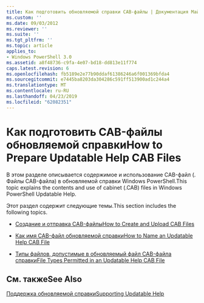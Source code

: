 ```yaml
---
title: Как подготовить обновляемой справки CAB-файлы | Документация Майкрософт
ms.custom: ''
ms.date: 09/03/2012
ms.reviewer: ''
ms.suite: ''
ms.tgt_pltfrm: ''
ms.topic: article
applies_to:
- Windows PowerShell 3.0
ms.assetid: a8f48736-c9fa-4e07-bd18-dd813e11f774
caps.latest.revision: 6
ms.openlocfilehash: fb5189e2e77b90ddaf61386246a6f001369bfda4
ms.sourcegitcommit: e7445ba8203da304286c591ff513900ad1c244a4
ms.translationtype: MT
ms.contentlocale: ru-RU
ms.lasthandoff: 04/23/2019
ms.locfileid: "62082351"
---
```

# <a name="how-to-prepare-updatable-help-cab-files"></a><span data-ttu-id="5b937-102">Как подготовить CAB-файлы обновляемой справки</span><span class="sxs-lookup"><span data-stu-id="5b937-102">How to Prepare Updatable Help CAB Files</span></span>

<span data-ttu-id="5b937-103">В этом разделе описывается содержимое и использование CAB-файл (. Файлы CAB-файла) в обновляемой справки Windows PowerShell.</span><span class="sxs-lookup"><span data-stu-id="5b937-103">This topic explains the contents and use of cabinet (.CAB) files in Windows PowerShell Updatable Help.</span></span>

<span data-ttu-id="5b937-104">Этот раздел содержит следующие темы.</span><span class="sxs-lookup"><span data-stu-id="5b937-104">This section includes the following topics.</span></span>

- [<span data-ttu-id="5b937-105">Создание и отправка CAB-файлы</span><span class="sxs-lookup"><span data-stu-id="5b937-105">How to Create and Upload CAB Files</span></span>](./how-to-create-and-upload-cab-files.md)

- [<span data-ttu-id="5b937-106">Как имя CAB-файл обновляемой справки</span><span class="sxs-lookup"><span data-stu-id="5b937-106">How to Name an Updatable Help CAB File</span></span>](./how-to-name-an-updatable-help-cab-file.md)

- [<span data-ttu-id="5b937-107">Типы файлов, допустимые в обновляемый файл CAB-файла справки</span><span class="sxs-lookup"><span data-stu-id="5b937-107">File Types Permitted in an Updatable Help CAB File</span></span>](./file-types-permitted-in-an-updatable-help-cab-file.md)

## <a name="see-also"></a><span data-ttu-id="5b937-108">См. также</span><span class="sxs-lookup"><span data-stu-id="5b937-108">See Also</span></span>

[<span data-ttu-id="5b937-109">Поддержка обновляемой справки</span><span class="sxs-lookup"><span data-stu-id="5b937-109">Supporting Updatable Help</span></span>](./supporting-updatable-help.md)